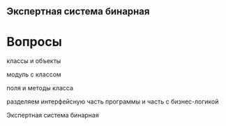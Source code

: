 ## Экспертная система бинарная

# Вопросы

классы и объекты

модуль с классом

поля и методы класса

разделяем интерфейсную часть программы и часть с бизнес-логикой

Экспертная система бинарная
